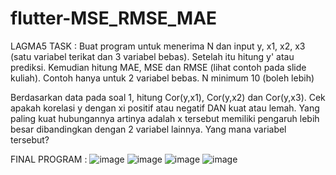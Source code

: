 # flutter-MSE_RMSE_MAE
LAGMA5
TASK : 
Buat program untuk menerima N dan input y, x1, x2, x3 (satu variabel terikat dan 3 variabel bebas). Setelah itu hitung y' atau prediksi. Kemudian hitung MAE, MSE dan RMSE (lihat contoh pada slide kuliah). Contoh hanya untuk 2 variabel bebas. N minimum 10 (boleh lebih)
	
Berdasarkan data pada soal 1, hitung Cor(y,x1), Cor(y,x2) dan Cor(y,x3). Cek apakah korelasi y dengan xi positif atau negatif DAN kuat atau lemah. Yang paling kuat hubungannya artinya adalah x tersebut memiliki pengaruh lebih besar dibandingkan dengan 2 variabel lainnya. Yang mana variabel tersebut?

FINAL PROGRAM :
![image](https://github.com/LittleMarmut23/flutter-MSE_RMSE_MAE/assets/146560745/dc79d47d-8891-4453-85a1-c2d6da12f31b)
![image](https://github.com/LittleMarmut23/flutter-MSE_RMSE_MAE/assets/146560745/ab60ea94-070c-4e22-9613-c5e86a882559)
![image](https://github.com/LittleMarmut23/flutter-MSE_RMSE_MAE/assets/146560745/cd5e803f-9a11-4d88-81e8-68b57c4f2dd1)
![image](https://github.com/LittleMarmut23/flutter-MSE_RMSE_MAE/assets/146560745/fdc5f724-5af3-4a3f-98db-3d751f813cf2)

